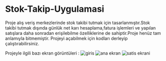 # Stok-Takip-Uygulamasi
 
Proje alış veriş merkezlerinde stok takibi tutmak için tasarlanmıştır.Stok takibi tutmak dışında günlük net karı hesaplama,fatura işlemleri ve yapılan satışlara daha sonradan erişilebilme özelliklerine de sahiptir.Proje henüz tam anlamıyla bitmemiştir.   Projeyi açabilmek için kodları derleyip çalıştırabilirsiniz.

Projeyle ilgili bazı ekran görüntüleri : 
![giris](https://user-images.githubusercontent.com/32499207/54079108-ca922f00-42e6-11e9-8ebe-7544d719ffa4.png)
![ana ekran](https://user-images.githubusercontent.com/32499207/54079107-c9f99880-42e6-11e9-9ecc-04101aa3ebca.png)
![satis ekrani](https://user-images.githubusercontent.com/32499207/54079109-ca922f00-42e6-11e9-9039-5676f752276c.png)

